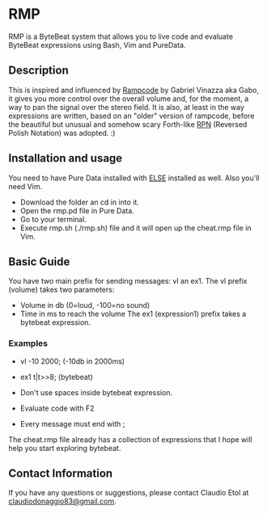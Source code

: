 # RMP

RMP is a ByteBeat system that allows you to live code and evaluate ByteBeat expressions using Bash, Vim and PureData.

## Description

This is inspired and influenced by [Rampcode](https://github.com/gabochi/rampcode) by Gabriel Vinazza aka Gabo, it gives you more control over the overall volume and, for the moment, a way to pan the signal over the stereo field. It is also, at least in the way expressions are written, based on an "older" version of rampcode, before the beautiful but unusual and somehow scary Forth-like [RPN](https://en.m.wikipedia.org/wiki/Reverse_Polish_notation) (Reversed Polish Notation) was adopted. :)

## Installation and usage

You need to have Pure Data installed with [ELSE](https://github.com/porres/pd-else) installed as well.
Also you'll need Vim.

- Download the folder an cd in into it.
- Open the rmp.pd file in Pure Data.
- Go to your terminal.
- Execute rmp.sh (./rmp.sh) file and it will open up the cheat.rmp file in Vim. 

## Basic Guide

You have two main prefix for sending messages: vl an ex1. 
The vl prefix (volume) takes two parameters: 
- Volume in db (0=loud, -100=no sound)
- Time in ms to reach the volume
The ex1 (expression1) prefix takes a bytebeat expression.

### Examples

- vl -10 2000; (-10db in 2000ms)
- ex1 t|t>>8; (bytebeat)

- Don't use spaces inside bytebeat expression.
- Evaluate code with F2 
- Every message must end with ;

The cheat.rmp file already has a collection of expressions that I hope will help you start exploring bytebeat.

## Contact Information

If you have any questions or suggestions, please contact Claudio Etol at claudiodonaggio83@gmail.com.
